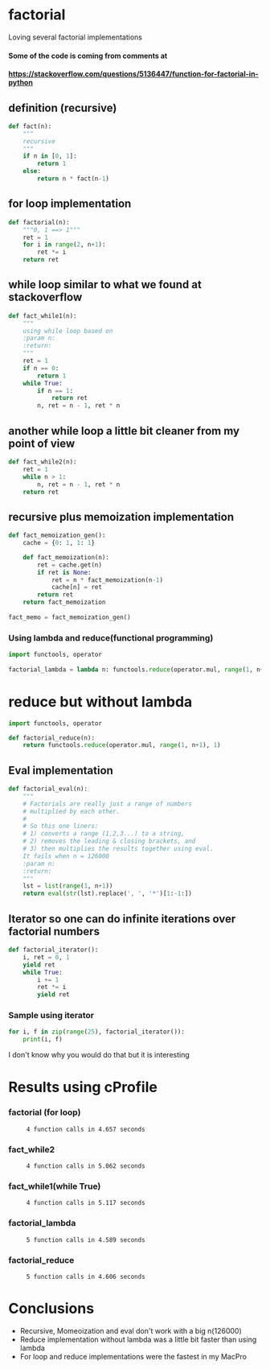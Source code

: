# factorial
Loving several factorial implementations

#### Some of the code is coming from comments at
####  https://stackoverflow.com/questions/5136447/function-for-factorial-in-python

## definition (recursive)

```python
def fact(n):
    """
    recursive
    """
    if n in [0, 1]:
        return 1
    else:
        return n * fact(n-1)
```

## for loop implementation
```python        
def factorial(n):
    """0, 1 ==> 1"""
    ret = 1
    for i in range(2, n+1):
        ret *= i
    return ret
```

## while loop similar to what we found at stackoverflow
```python  
def fact_while1(n):
    """
    using while loop based on
    :param n:
    :return:
    """
    ret = 1
    if n == 0:
        return 1
    while True:
        if n == 1:
            return ret
        n, ret = n - 1, ret * n

```

## another while loop a little bit cleaner from my point of view
```python  
def fact_while2(n):
    ret = 1
    while n > 1:
        n, ret = n - 1, ret * n
    return ret
```

## recursive plus memoization implementation
```python  
def fact_memoization_gen():
    cache = {0: 1, 1: 1}

    def fact_memoization(n):
        ret = cache.get(n)
        if ret is None:
            ret = n * fact_memoization(n-1)
            cache[n] = ret
        return ret
    return fact_memoization
    
fact_memo = fact_memoization_gen()
```

### Using lambda and reduce(functional programming)

```python
import functools, operator
 
factorial_lambda = lambda n: functools.reduce(operator.mul, range(1, n+1), 1)
```

# reduce but without lambda
```python
import functools, operator

def factorial_reduce(n):
    return functools.reduce(operator.mul, range(1, n+1), 1)
```





## Eval implementation

```python  
def factorial_eval(n):
    """
    # Factorials are really just a range of numbers
    # multiplied by each other.
    #
    # So this one liners:
    # 1) converts a range (1,2,3...) to a string,
    # 2) removes the leading & closing brackets, and
    # 3) then multiplies the results together using eval.
    It fails when n = 126000
    :param n:
    :return:
    """
    lst = list(range(1, n+1))
    return eval(str(lst).replace(', ', '*')[1:-1:])

```

## Iterator so one can do infinite iterations over factorial numbers
```python  
def factorial_iterator():
    i, ret = 0, 1
    yield ret
    while True:
        i += 1
        ret *= i
        yield ret

```

### Sample using iterator
```python
for i, f in zip(range(25), factorial_iterator()):
    print(i, f)
```

I don't know why you would do that but it is interesting

# Results using cProfile
### factorial (for loop)
         4 function calls in 4.657 seconds

### fact_while2
         4 function calls in 5.062 seconds


### fact_while1(while True)
         4 function calls in 5.117 seconds

### factorial_lambda
         5 function calls in 4.589 seconds


### factorial_reduce
         5 function calls in 4.606 seconds


# Conclusions

* Recursive, Momeoization and eval don't work with a big n(126000) 
* Reduce implementation without lambda was a little bit faster than using lambda
* For loop and reduce implementations were the fastest in my MacPro



